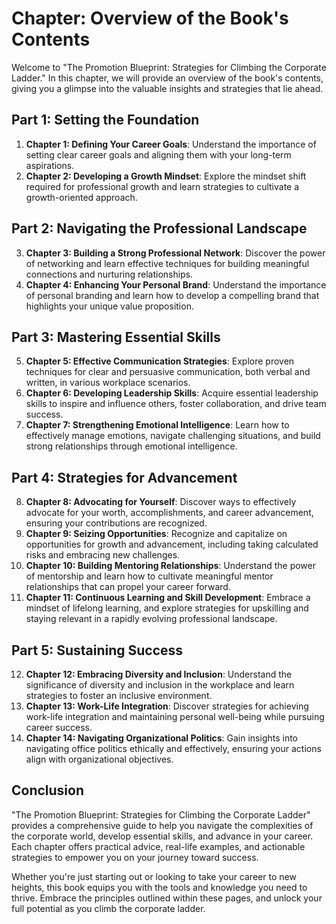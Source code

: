 Chapter: Overview of the Book's Contents
========================================

Welcome to "The Promotion Blueprint: Strategies for Climbing the Corporate Ladder." In this chapter, we will provide an overview of the book's contents, giving you a glimpse into the valuable insights and strategies that lie ahead.

Part 1: Setting the Foundation
------------------------------

1. **Chapter 1: Defining Your Career Goals**: Understand the importance of setting clear career goals and aligning them with your long-term aspirations.
2. **Chapter 2: Developing a Growth Mindset**: Explore the mindset shift required for professional growth and learn strategies to cultivate a growth-oriented approach.

Part 2: Navigating the Professional Landscape
---------------------------------------------

3. **Chapter 3: Building a Strong Professional Network**: Discover the power of networking and learn effective techniques for building meaningful connections and nurturing relationships.
4. **Chapter 4: Enhancing Your Personal Brand**: Understand the importance of personal branding and learn how to develop a compelling brand that highlights your unique value proposition.

Part 3: Mastering Essential Skills
----------------------------------

5. **Chapter 5: Effective Communication Strategies**: Explore proven techniques for clear and persuasive communication, both verbal and written, in various workplace scenarios.
6. **Chapter 6: Developing Leadership Skills**: Acquire essential leadership skills to inspire and influence others, foster collaboration, and drive team success.
7. **Chapter 7: Strengthening Emotional Intelligence**: Learn how to effectively manage emotions, navigate challenging situations, and build strong relationships through emotional intelligence.

Part 4: Strategies for Advancement
----------------------------------

8. **Chapter 8: Advocating for Yourself**: Discover ways to effectively advocate for your worth, accomplishments, and career advancement, ensuring your contributions are recognized.
9. **Chapter 9: Seizing Opportunities**: Recognize and capitalize on opportunities for growth and advancement, including taking calculated risks and embracing new challenges.
10. **Chapter 10: Building Mentoring Relationships**: Understand the power of mentorship and learn how to cultivate meaningful mentor relationships that can propel your career forward.
11. **Chapter 11: Continuous Learning and Skill Development**: Embrace a mindset of lifelong learning, and explore strategies for upskilling and staying relevant in a rapidly evolving professional landscape.

Part 5: Sustaining Success
--------------------------

12. **Chapter 12: Embracing Diversity and Inclusion**: Understand the significance of diversity and inclusion in the workplace and learn strategies to foster an inclusive environment.
13. **Chapter 13: Work-Life Integration**: Discover strategies for achieving work-life integration and maintaining personal well-being while pursuing career success.
14. **Chapter 14: Navigating Organizational Politics**: Gain insights into navigating office politics ethically and effectively, ensuring your actions align with organizational objectives.

Conclusion
----------

"The Promotion Blueprint: Strategies for Climbing the Corporate Ladder" provides a comprehensive guide to help you navigate the complexities of the corporate world, develop essential skills, and advance in your career. Each chapter offers practical advice, real-life examples, and actionable strategies to empower you on your journey toward success.

Whether you're just starting out or looking to take your career to new heights, this book equips you with the tools and knowledge you need to thrive. Embrace the principles outlined within these pages, and unlock your full potential as you climb the corporate ladder.
